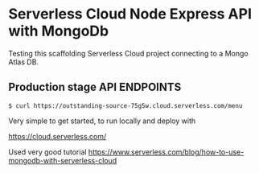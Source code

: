 # Serverless Cloud Node Express API with MongoDb

Testing this scaffolding Serverless Cloud project connecting to a Mongo Atlas DB. 

## Production stage API ENDPOINTS

`$ curl https://outstanding-source-75g5w.cloud.serverless.com/menu`

Very simple to get started, to run locally and deploy with 

https://cloud.serverless.com/

Used very good tutorial 
https://www.serverless.com/blog/how-to-use-mongodb-with-serverless-cloud
